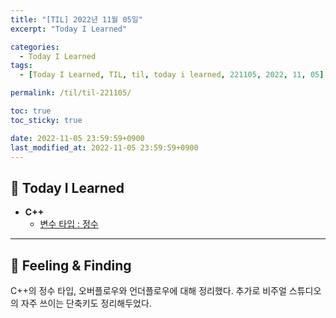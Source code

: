 ```yaml
---
title: "[TIL] 2022년 11월 05일"
excerpt: "Today I Learned"

categories:
  - Today I Learned
tags:
  - [Today I Learned, TIL, til, today i learned, 221105, 2022, 11, 05]

permalink: /til/til-221105/

toc: true
toc_sticky: true

date: 2022-11-05 23:59:59+0900
last_modified_at: 2022-11-05 23:59:59+0900
---
```

 
## 👻 Today I Learned
- **C++**
    - [변수 타입 : 정수](/cpp/integer)

***

## 👻 Feeling & Finding
C++의 정수 타입, 오버플로우와 언더플로우에 대해 정리했다. 추가로 비주얼 스튜디오의 자주 쓰이는 단축키도 정리해두었다.